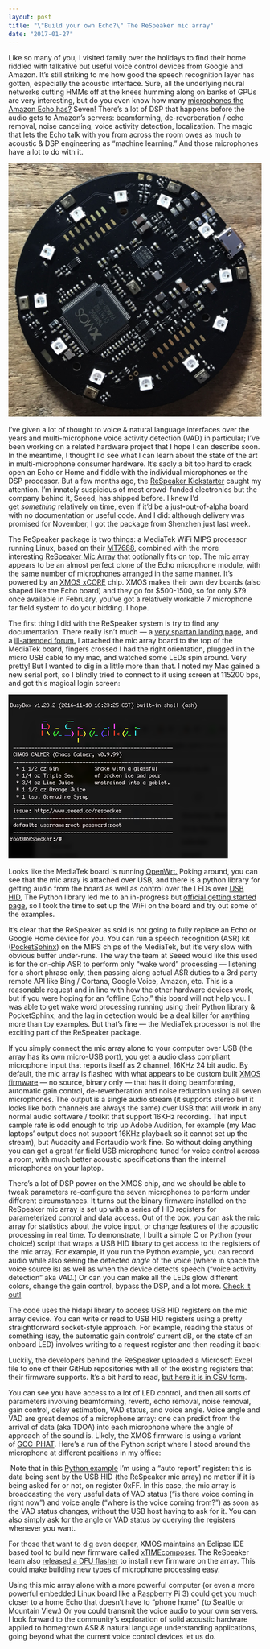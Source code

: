 ```yaml
---
layout: post
title: "\"Build your own Echo?\" The ReSpeaker mic array"
date: "2017-01-27"
---
```


Like so many of you, I visited family over the holidays to find their home riddled with talkative but useful voice control devices from Google and Amazon. It’s still striking to me how good the speech recognition layer has gotten, especially the acoustic interface. Sure, all the underlying neural networks cutting HMMs off at the knees humming along on banks of GPUs are very interesting, but do you even know how many [microphones the Amazon Echo has?](https://www.ifixit.com/Teardown/Amazon+Echo+Teardown/33953#s79355) Seven! There’s a lot of DSP that happens before the audio gets to Amazon’s servers: beamforming, de-reverberation / echo removal, noise canceling, voice activity detection, localization. The magic that lets the Echo talk with you from across the room owes as much to acoustic & DSP engineering as “machine learning.” And those microphones have a lot to do with it.

![IMG 1883](/images/img_1883.jpg "IMG_1883.JPG")

I’ve given a lot of thought to voice & natural language interfaces over the years and multi-microphone voice activity detection (VAD) in particular; I’ve been working on a related hardware project that I hope I can describe soon. In the meantime, I thought I’d see what I can learn about the state of the art in multi-microphone consumer hardware. It’s sadly a bit too hard to crack open an Echo or Home and fiddle with the individual microphones or the DSP processor. But a few months ago, the [ReSpeaker Kickstarter](https://www.kickstarter.com/projects/seeed/respeaker-an-open-modular-voice-interface-to-hack) caught my attention. I’m innately suspicious of most crowd-funded electronics but the company behind it, Seeed, has shipped before. I knew I’d get _something_ relatively on time, even if it’d be a just-out-of-alpha board with no documentation or useful code. And I did: although delivery was promised for November, I got the package from Shenzhen just last week.

The ReSpeaker package is two things: a MediaTek WiFi MIPS processor running Linux, based on their [MT7688](https://labs.mediatek.com/en/chipset/MT7688), combined with the more interesting [ReSpeaker Mic Array](https://www.seeedstudio.com/ReSpeaker-Mic-Array-Far-field-w%2F-7-PDM-Microphones-p-2719.html) that optionally fits on top. The mic array appears to be an almost perfect clone of the Echo microphone module, with the same number of microphones arranged in the same manner. It’s powered by an [XMOS xCORE](http://www.xmos.com/products/silicon/xcore-voice/xvsm) chip. XMOS makes their own dev boards (also shaped like the Echo board) and they go for $500-1500, so for only $79 once available in February, you’ve got a relatively workable 7 microphone far field system to do your bidding. I hope.

The first thing I did with the ReSpeaker system is try to find any documentation. There really isn’t much — a [very spartan landing page](http://respeaker.io/), and a [ill-attended forum.](http://www.seeed.cc/topics.html?t=respeaker) I attached the mic array board to the top of the MediaTek board, fingers crossed I had the right orientation, plugged in the micro USB cable to my mac, and watched some LEDs spin around. Very pretty! But I wanted to dig in a little more than that. I noted my Mac gained a new serial port, so I blindly tried to connect to it using screen at 115200 bps, and got this magical login screen:

![7SxXhN1](/images/7sxxhn12.png "7SxXhN1.png")

Looks like the MediaTek board is running [OpenWrt.](https://openwrt.org/) Poking around, you can see that the mic array is attached over USB, and there is a python library for getting audio from the board as well as control over the LEDs over [USB HID.](https://en.wikipedia.org/wiki/USB_human_interface_device_class) The Python library led me to an in-progress but [official getting started page](https://github.com/respeaker/get_started_with_respeaker), so I took the time to set up the WiFi on the board and try out some of the examples. 

It’s clear that the ReSpeaker as sold is not going to fully replace an Echo or Google Home device for you. You can run a speech recognition (ASR) kit ([PocketSphinx](https://github.com/cmusphinx/pocketsphinx)) on the MIPS chips of the MediaTek, but it’s very slow with obvious buffer under-runs. The way the team at Seeed would like this used is for the on-chip ASR to perform only “wake word” processing — listening for a short phrase only, then passing along actual ASR duties to a 3rd party remote API like Bing / Cortana, Google Voice, Amazon, etc. This is a reasonable request and in line with how the other hardware devices work, but if you were hoping for an “offline Echo,” this board will not help you. I was able to get wake word processing running using their Python library & PocketSphinx, and the lag in detection would be a deal killer for anything more than toy examples. But that’s fine — the MediaTek processor is not the exciting part of the ReSpeaker package. 

If you simply connect the mic array alone to your computer over USB (the array has its own micro-USB port), you get a audio class compliant microphone input that reports itself as 2 channel, 16KHz 24 bit audio. By default, the mic array is flashed with what appears to be custom built [XMOS firmware](https://github.com/Fuhua-Chen/ReSpeaker_Microphone_Array_Firmware) — no source, binary only — that has it doing beamforming, automatic gain control, de-reverberation and noise reduction using all seven microphones. The output is a single audio stream (it supports stereo but it looks like both channels are always the same) over USB that will work in any normal audio software / toolkit that support 16KHz recording. That input sample rate is odd enough to trip up Adobe Audition, for example (my Mac laptops’ output does not support 16KHz playback so it cannot set up the stream), but Audacity and Portaudio work fine. So without doing anything you can get a great far field USB microphone tuned for voice control across a room, with much better acoustic specifications than the internal microphones on your laptop.

There’s a lot of DSP power on the XMOS chip, and we should be able to tweak parameters re-configure the seven microphones to perform under different circumstances. It turns out the binary firmware installed on the ReSpeaker mic array is set up with a series of HID registers for parameterized control and data access. Out of the box, you can ask the mic array for statistics about the voice input, or change features of the acoustic processing in real time. To demonstrate, I built a simple C or Python (your choice!) script that wraps a USB HID library to get access to the registers of the mic array. For example, if you run the Python example, you can record audio while also seeing the detected _angle_ of the voice (where in space the voice source is) as well as when the device detects speech (“voice activity detection” aka VAD.) Or can you can make all the LEDs glow different colors, change the gain control, bypass the DSP, and a lot more. [Check it out!](https://github.com/bwhitman/respeaker-xmos-hid) 

The code uses the hidapi library to access USB HID registers on the mic array device. You can write or read to USB HID registers using a pretty straightforward socket-style approach. For example, reading the status of something (say, the automatic gain controls’ current dB, or the state of an onboard LED) involves writing to a request register and then reading it back:

<script src="https://gist.github.com/bwhitman/6046e02c77938e8b01e93fbb5ecc68f2.js"></script>

Luckily, the developers behind the ReSpeaker uploaded a Microsoft Excel file to one of their GitHub repositories with all of the existing registers that their firmware supports. It’s a bit hard to read, [but here it is in CSV form](https://gist.github.com/bwhitman/db16df744ee1065e5a7132e611dfdcb4). 

You can see you have access to a lot of LED control, and then all sorts of parameters involving beamforming, reverb, echo removal, noise removal, gain control, delay estimation, VAD status, and voice angle. Voice angle and VAD are great demos of a microphone array: one can predict from the arrival of data (aka TDOA) into each microphone where the angle of approach of the sound is. Likely, the XMOS firmware is using a variant of [GCC-PHAT](http://www.xavieranguera.com/phdthesis/node92.html). Here’s a run of the Python script where I stood around the microphone at different positions in my office:

<script src="https://gist.github.com/bwhitman/886d5081720aa2a76368e5fed50875a0.js"></script>

 Note that in this [Python example](https://github.com/bwhitman/respeaker-xmos-hid/blob/master/listen_and_get_position.py) I’m using a “auto report” register: this is data being sent by the USB HID (the ReSpeaker mic array) no matter if it is being asked for or not, on register 0xFF. In this case, the mic array is broadcasting the very useful data of VAD status (“is there voice coming in right now”) and voice angle (“where is the voice coming from?”) as soon as the VAD status changes, without the USB host having to ask for it. You can also simply ask for the angle or VAD status by querying the registers whenever you want.

For those that want to dig even deeper, XMOS maintains an Eclipse IDE based tool to build new firmware called [xTIMEcomposer](http://www.xmos.com/products/tools). The ReSpeaker team also [released a DFU flasher](https://github.com/respeaker/xmos-dfu) to install new firmware on the array. This could make building new types of microphone processing easy.

Using this mic array alone with a more powerful computer (or even a more powerful embedded Linux board like a Raspberry Pi 3) could get you much closer to a home Echo that doesn’t have to “phone home" (to Seattle or Mountain View.) Or you could transmit the voice audio to your own servers. I look forward to the community’s exploration of solid acoustic hardware applied to homegrown ASR & natural language understanding applications, going beyond what the current voice control devices let us do.
